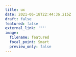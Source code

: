 ```yaml
---
title: ux
date: 2021-06-18T22:44:36.215Z
draft: false
featured: false
external_link: '""'
image:
  filename: featured
  focal_point: Smart
  preview_only: false
---
```

